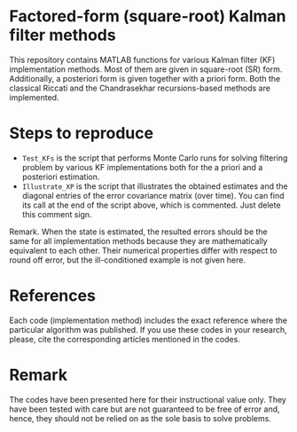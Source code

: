 # Factored-form (square-root) Kalman filter methods
 
This repository contains MATLAB functions for various Kalman filter (KF) implementation methods. Most of them are given in square-root (SR) form. Additionally, a posteriori form is given together with a priori form. Both the classical Riccati and the Chandrasekhar recursions-based methods are implemented.  

# Steps to reproduce
- `Test_KFs` is the script that performs Monte Carlo runs for solving filtering problem by various KF implementations both for the a priori and a posteriori estimation. 
- `Illustrate_XP` is the script that illustrates the obtained estimates and the diagonal entries of the error covariance matrix (over time). You can find its call at the end of the script above, which is commented. Just delete this comment sign.

Remark. When the state is estimated, the resulted errors should be the same for all implementation methods because they are mathematically equivalent to each other. Their numerical properties differ with respect to round off error, but the ill-conditioned example is not given here. 

# References
Each code (implementation method) includes the exact reference where the particular algorithm was published. 
If you use these codes in your research, please, cite the corresponding articles mentioned in the codes.  

# Remark
The codes have been presented here for their instructional value only. They have been tested with care but are not guaranteed to be free of error and, hence, they should not be relied on as the sole basis to solve problems. 
